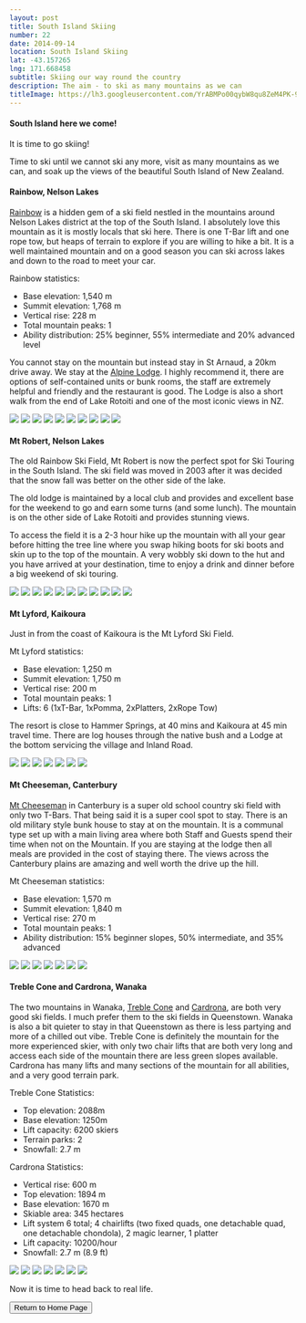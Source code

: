 ```yaml
---
layout: post
title: South Island Skiing
number: 22
date: 2014-09-14
location: South Island Skiing
lat: -43.157265
lng: 171.668458
subtitle: Skiing our way round the country
description: The aim - to ski as many mountains as we can
titleImage: https://lh3.googleusercontent.com/YrABMPo00qybW8qu8ZeM4PK-9LMTLpzgZcYlAF5cHJ7gcSfs5xeYkxzFuxmFp_vz_ewRuGwjNMuDA-710JLXOAnn072kGwf2o2OUNRfjm4ZMOYTHCtDz7W3Fz4qnuvQMH1U246q5k58=w2400
---
```


<h4>South Island here we come!</h4>

It is time to go skiing!

Time to ski until we cannot ski any more, visit as many mountains as we can, and soak up the views of the beautiful South Island of New Zealand.

<h4>Rainbow, Nelson Lakes</h4>

<a target="_blank" href="http://www.skirainbow.co.nz/">Rainbow</a> is a hidden gem of a ski field nestled in the mountains around Nelson Lakes district at the top of the South Island.
I absolutely love this mountain as it is mostly locals that ski here. There is one T-Bar lift and one rope tow, but heaps of terrain to explore if you are willing to hike a bit. 
It is a well maintained mountain and on a good season you can ski across lakes and down to the road to meet your car.

Rainbow statistics:
* Base elevation: 1,540 m
* Summit elevation: 1,768 m
* Vertical rise: 228 m
* Total mountain peaks: 1
* Ability distribution: 25% beginner, 55% intermediate and 20% advanced level

You cannot stay on the mountain but instead stay in St Arnaud, a 20km drive away. We stay at the <a target="_blank" href="http://www.alpinelodge.co.nz/">Alpine Lodge</a>.
I highly recommend it, there are options of self-contained units or bunk rooms, the staff are extremely helpful and friendly and the restaurant is good.
The Lodge is also a short walk from the end of Lake Rotoiti and one of the most iconic views in NZ. 

<img src="https://lh3.googleusercontent.com/VFiTQUb5nLsT5a7ThfwsB3KuF10i0iH3kGJxd65DtT8pAEr8NFsW2EHdvF0gAPNuynC2SRKSgO6vX9ZRqatC8-xtHa6PwAt9HKNfVEyOUTKtVlD0cv-zB6Sp5XgNYQ7nKimIswIUXiE=w2400" class="image1">
<img src="https://lh3.googleusercontent.com/5UNRaDAAI8I_xSBAmIPBs8JHtDtaWEYZWogZLDtOsm2VT8Rvaw-078f5xqhZXlk7vDaGduyA3BFsQ7-cbWFwoExvNSpVRHyXC72gUZj8nAlhXYSmrVnjc_f87_ZKeXF8kVXokHVrgQc=w2400" class="image1">
<img src="https://lh3.googleusercontent.com/C_CTr6_nXNDtjITtogDNM7EJS3_DxPZbwQeMsUiX7S5xDq6g6FMlXeKpO_2ptK7H5o3qF-f3IaBIL81ggGwhngkd0Nz89sE9rt4xdQVJuo8DI40QJ2MrU1W_2JBmN8P4VUSzegXe5e8=w2400" class="image1">
<img src="https://lh3.googleusercontent.com/kTuE0W2MJxl89-XFq3CmVBd8Su3mXPhwgbIdPrwxKEiCElu7jNCM_wDETcVQsRN0VjDh9hZImTjKGZpCfSguTHbccR0ujEsO5HvUWCjWmEwAxravDU5HWNQ7AWq_6bm--xKpJkxjfXM=w2400" class="image1">
<img src="https://lh3.googleusercontent.com/CgEJJOATlQJLzPX-lDkSDE0U-P8Elk-_urg-EaGHDInPw8GAgtmnjvd10JWgPC0IVWSc4OKsBomsYINMbmtU-alMES63pyw94yjuNKorzWsc0i-iu6OweGEydaBbdtincLROGghDK2Y=w2400" class="image1">
<img src="https://lh3.googleusercontent.com/kiJZuWigMB1XyylS0shtB9vNSKjk2xksf-ixzKvYJlpNxWq9-EbzMom4VbaI_atJnF-yt8Ea6MZ1bmQ-gjBTms91R4p78rcuAFOoqcKRqp_cFEUU-ci7Ap8VBSMmkgKdFVCMnXl1s6o=w2400" class="image1">
<img src="https://lh3.googleusercontent.com/vgnY_iRQT_A8WtldS8GCsj9gwp23YRlm1x5L1eyPA91CfxdGj12Wa10MxagLA7G7uF0ouzdQxN3reX00wtHjIaR62QWq-QbX1OUzic2Cgo_uNdtAkIOoDnjeXEhwRDUo7ClUX2YFNds=w2400" class="image1">
<img src="https://lh3.googleusercontent.com/U3CvHOYMWAoyPxUa5XIksjTWj8NVef6e_JF3MVsWhmp5oLyb5wfpB-KrtHmOJYlb_HcicqTjOYobR1VRwHvnaC2nPx_mlDX4V8OVMOfcpOQJ4OG8yOoYAxyfTKwxsXLCNxqEBmBM6mc=w2400" class="image1">
<img src="https://lh3.googleusercontent.com/ZsA4g5KfLEFf2BsWz1upk4NgJwyxFOtYyeDFR6LTo8PRsaARGg7ndeJWYqAl1UiiAiyj8MBq3AdXpGy1--OyhqyEPpXis8Hl7XqjW2S_YvdqvKCQHk1A5_Q91dDo79F2Jzs9u2Up7q4=w2400" class="image1">
<img src="https://lh3.googleusercontent.com/4mv1LV-PvZDCSF9uGK9BYmMUH0DHVLpLIrwc8INjH7Nes8iXF__2MDrPmzFXtBZ9-e3upmsoC4D7VizNpuPfDRrNYZ4WXR8QrPUMlfYP5WxaA9QoqD8o7WYZ9l47sb_Ot28W7If67iw=w2400" class="image4">

<h4>Mt Robert, Nelson Lakes</h4>

The old Rainbow Ski Field, Mt Robert is now the perfect spot for Ski Touring in the South Island. The ski field was moved in 2003 after it was decided that the snow fall was better on the other side of the lake. 

The old lodge is maintained by a local club and provides and excellent base for the weekend to go and earn some turns (and some lunch). The mountain is on the other side of Lake Rotoiti and provides stunning views.

To access the field it is a 2-3 hour hike up the mountain with all your gear before hitting the tree line where you swap hiking boots for ski boots and skin up to the top of the mountain. A very wobbly ski down to the hut and you have arrived at your destination, time to enjoy a drink and dinner before a big weekend of ski touring. 

<img src="https://lh3.googleusercontent.com/PIEMeai8wIHlG1uTTOpatEM51cjj851DDYpj5lYrnDc6FUZoXk0v4GaE_HlB1Bm3edpmI00kOlJpqkV45eCwaBmTG_uzbp9i_JhRAi84uwRzdHZAxQkUE9QOYQU6m3OFCNPhzA6kkt4=w2400" class="image1">
<img src="https://lh3.googleusercontent.com/uZzKHak9TuHeL8KfkN_wPXayAv9pa5YEBC9fcChEhMlpJw_JBZ-XNOcbZ4BmHeRzCGPNuPPB2-B0kwyWLjSdGgoIYqcoU-tKlL0Hu_Xina77S0D0Ux4lb2kN69NxEG0PPDjNa52DyUg=w2400" class="image1">
<img src="https://lh3.googleusercontent.com/dMRKTJZVZ70Je9_X0gm0o0a14ra5ZzPNdSPri_H-qy1a5_-Vtsq2wTYJ9mYLusn-2RS2PguWYT6nEvljtTMxodOi7uZE48w5-dM8KnoJw9TDwcdU39Ubqp074A7uMVNfHFxbTci15Ik=w2400" class="image1">
<img src="https://lh3.googleusercontent.com/9Oxzb3RGNh4OekwcHFUWhLen4lk9-OthchQUVJ8g6DvsBQc_63lVVm2gMGvHKawjiXw0E-s4gB6vYOV7YlZ0XOqdihd4p7LPTCSyS3TxDZ693s1L6DE1Ag9tZKvaY69Jp7nxNJ_q6S4=w2400" class="image1">
<img src="https://lh3.googleusercontent.com/PRXuX0BoB9TQoQ36gaaglyGf5xlaQcmI_esClnW6V9eRGCZLmb4zKr8P7zj6tfHBgzooF5ETJktyHIwNCJAgNJqUVigWXa8z6od9HD5_a8O9sXjtDzHiMZF4WcGwKPofZR_94gJWRug=w2400" class="image1">
<img src="https://lh3.googleusercontent.com/BOtFCg8LI4fyVb3BCoUI3NycMjH1618amAjFGKRZRXN0_hnDhvxZYOmuEUEBUp2pjKrJoNInGWNmjCzi0849Jl1Vej1l130sz3p1Cy55i7zZH8mVSHBf-NTt50ZpEhGP3Wb1eA6c_3k=w2400" class="image1">
<img src="https://lh3.googleusercontent.com/AV4eEE-7Is67x26PIM1u00tJKpDwUEY-eYdI_0s24begweixW0ZLx168BhlbBMhAWiOTj3XB44EkArPKYrs6c_olB6e_R8bwTfFEQ896VUs4UiWV8n1F_YbYkVDvbO_uI-PmohMJd08=w2400" class="image1">
<img src="https://lh3.googleusercontent.com/A1B7Mq4i4noaPgYhFXL-NPh_PrBhb1ASoT1cBQAaAOKJnfLt3L-yjKRgrkFXyMOdEkID2joBNonDGCIDAkr1U32F1umJ_ufJ8MGwQntoWGRRNzgx_3Kl68uI-uZNs7J6WqkvBltOIyM=w2400" class="image1">
<img src="https://lh3.googleusercontent.com/9jhGe0aDa4EzP0aPy50PI4FPoPr8o8RXK4eHTFtDRogBgi7_4JCSThhMeGSTG1no9hsUTaUaHHcW7z-ZO_bD25Y6MT7XHmH9LwN5O6yIYijFJJ6mBBSnAs2a1WrNaGjP00thNVgbAhY=w2400" class="image1">
<img src="https://lh3.googleusercontent.com/7BUW3iASY-LxseABtfEGaqf-BSs4NswwyH52jnx4HCml-3JcionHbaQbgTBOtEBPYP42eXpawszbH_ODYflnRZ4c0f97jjAb7Mky0mAaLwWnqEpQfYRpaPp4E4yWH-05NxsHXhzsqxg=w2400" class="image4">
<img src="https://lh3.googleusercontent.com/Hw3L-1g-MPyQt-TxTM7jpM-mdqYjXkQrdAnIDcTESQbaS0_Q5dupniY8YjnPBuCPouhVI4yJ5Trp6WPSqm_8mcFmfdZI94FnEk6GlocByWhH0qxbEk-hh1XXqEaJ8s0IBVYMPguT118=w2400" class="image4">

<h4>Mt Lyford, Kaikoura</h4>

Just in from the coast of Kaikoura is the Mt Lyford Ski Field. 

Mt Lyford statistics:
* Base elevation: 1,250 m
* Summit elevation: 1,750 m
* Vertical rise: 200 m
* Total mountain peaks: 1
* Lifts: 6 (1xT-Bar, 1xPomma, 2xPlatters, 2xRope Tow)

The resort is close to Hammer Springs, at 40 mins and Kaikoura at 45 min travel time. There are log houses through the native bush and a Lodge at the bottom servicing the village and Inland Road.

<img src="https://lh3.googleusercontent.com/I7GlnREkNtl2S2FBHNJnlhK3GWaic5-xilGU7r61s2hBKbn5hAbohHvLByVXLSyCIqJ8x8YsMoKGlIxYsv5XD_A3DxqiG8W8er6BuB9BzGew-fUV7qY27PJt20ogciM1iPZUizrIgis=w2400" class="image1">
<img src="https://lh3.googleusercontent.com/f9KUErj7_LcCTsJ1Nilh_Lw2O3zKLNH_AzTccF4R9zJmnDRJAflfVMB_2jMKAdjb7XpMTA2m0fDoptEVqlzw8m0a8CfkgZ-B96lUjtp6I361fVopyK-D4m2wpYCu6iZ1zDupw3vl_j8=w2400" class="image1">
<img src="https://lh3.googleusercontent.com/RFI-fVl1vFe02idbVZRsIhy_0Y92knp-3lpfLlIc94KEv3DxL1n-Pd9JIxkWNo3hCozWcFiIt3kPtXohch88lM-7UBI2aHGuwXFYeulyATMZb0xZpnbwbkaw_enDwecClB_390GkEYM=w2400" class="image1">
<img src="https://lh3.googleusercontent.com/6bzBvqMvV0qZt8rnYJPUnRZVnnq5akxuIDgYtbpBBtSFDSK8Om4-P7CZgLbrSUvs8gQ9hSHelpuAQslPPeUm2OaisuGNwkMqRVhNBb2j_u6HIzS5YAck8484elHr_19WxjeGP5Md9OI=w2400" class="image1">
<img src="https://lh3.googleusercontent.com/QpivTM2TD9GiWh5JQbwXZkU_tNkNGVrRf37uld5oubrWGMe8x6nhqAsYTx0FZSFOOMzP4NZEHBPs1_945uy6HTN97xVC0z7oQqAX2w-DQX1xu4nGdRyUtfEH6s1OqgA5UPyN0XKX-ag=w2400" class="image1">
<img src="https://lh3.googleusercontent.com/zbRKvtkE3JEZg9cddembjeoUbgFkv9BGnRbVWgCBHo6tdViRM8ae5Xk8UyCAPsbBD8qU3cJpdbFws8Y0UbsdtOAHzvD9vjp4HdZtYoip-RELi3-3xt0HgnzpYBD0XGkl6yGNu34AOX4=w2400" class="image1">
<img src="https://lh3.googleusercontent.com/6UiY4n0tFCV71yoVJZW1W-usk9zOoxlY7Gp4Ew1eIbBz7GBAaC7wBy1LJYuiRuhJB9tfADcDTUE6vE7s9e-wOpxVhRAven-Nl7nxdDsvnCqZ4Dpv0zgSB68DmalqB1AvU-1ELtu3mik=w2400" class="image4">

<h4>Mt Cheeseman, Canterbury</h4>

<a target="_blank" href="http://www.mtcheeseman.co.nz/">Mt Cheeseman</a> in Canterbury is a super old school country ski field with only two T-Bars.
That being said it is a super cool spot to stay. There is an old military style bunk house to stay at on the mountain. 
It is a communal type set up with a main living area where both Staff and Guests spend their time when not on the Mountain. If you are staying at the lodge then all meals are provided in the cost of staying there.
The views across the Canterbury plains are amazing and well worth the drive up the hill. 

Mt Cheeseman statistics:
* Base elevation: 1,570 m
* Summit elevation: 1,840 m
* Vertical rise: 270 m
* Total mountain peaks: 1
* Ability distribution: 15% beginner slopes, 50% intermediate, and 35% advanced

<img src="https://lh3.googleusercontent.com/VaupP8xRNrFCjRXY-Z-0fhTMa2tEH5FBuJI9IRfMde0voDHMoVr6F2heeLv3b8Jw-5UPXUSOLVHaYti1p4-M2N0t9C_cky0hw9RjZ9uopTw8e_h-by8etB_9FjJniXG4DnJf9yormVU=w2400" class="image1">
<img src="https://lh3.googleusercontent.com/97SWcziH6qfRJDc7nMkIQ2rDYyRT5w5hXY1FXSDc0d3_a91IQjuRLRzg8muz39xn75jGFUBwNW9dktACUOQN5WTVtM1T_rru68eyQ0nu3HXPmOTotHUK4rnZB21TDdMHYQTWb3CGsLc=w2400" class="image1">
<img src="https://lh3.googleusercontent.com/w9-8xdCxHphxk8Ri7cp5--Ta8H9A68mo5bIR0k_3IlrCuLDZLO9EpO0RrsPDGJiB8FK5Rd2KzIY2T_aI4ZZFBhapd30FFzgu6Exqlq7R8Jas67HFpEzuNha05JmUp8FO0r5GEth2FpQ=w2400" class="image1">
<img src="https://lh3.googleusercontent.com/E4ATPSkG7qr7cdXcU5VmaULXZlAI4DlviLva04lhUeILRqx39KNDgWEcBxjCIJR3tSwRnEP4daVG-BJCQGePt-HfOv34FdMJeJ2x9L7S4tqU93m2QOdYotlvbyvLpWCFQibRSFY0SCM=w2400" class="image1">
<img src="https://lh3.googleusercontent.com/t8me_oz8mqcGMDJ6wv3idwpd8E1B7vsnzegekW7K1ckVjoOCleUxRXkIUL2EJcHwkQcOPu19R7bc1MN_IXW7uLhrTg27S9ifM1zfpmP82xV1f23IHf8Snp5O7BeyiLoTLQ-osaDpJVU=w2400" class="image1">
<img src="https://lh3.googleusercontent.com/j65lX1ixrcCL3uI9M0mIb2ZXpYT7CT3RJNmxNq5A699LjRom8SmKULOd1aMZMqahfi2MONaUPXPfcDkcD90xOkGCnZdaUwbwuvlCuRXhjcc_POvnEnlhrys_hM5w2ajh7raIwcJDlh0=w2400" class="image1">
<img src="https://lh3.googleusercontent.com/wSaqOPR7kNkKea8J7S8RQK_u6mQTg_GmYixJbEq_qTGM9dVelVXAatF11llsb05r5CFD--j2-lMqJ5FwuMOtdNcMIHc4_1vdfDac8iLxXvaEkLd1yl2Ae-CAi3FNP2S8SNP5uOsA1g4=w2400" class="image4">

<h4>Treble Cone and Cardrona, Wanaka</h4>

The two mountains in Wanaka, <a target="_blank" href="https://www.treblecone.com/">Treble Cone</a> and <a target="_blank" href="https://www.cardrona.com/winter/">Cardrona</a>, are both very good ski fields. 
I much prefer them to the ski fields in Queenstown. Wanaka is also a bit quieter to stay in that Queenstown as there is less partying and more of a chilled out vibe. 
Treble Cone is definitely the mountain for the more experienced skier, with only two chair lifts that are both very long and access each side of the mountain there are less green slopes available. 
Cardrona has many lifts and many sections of the mountain for all abilities, and a very good terrain park.

Treble Cone Statistics:
* Top elevation:	2088m
* Base elevation:	1250m
* Lift capacity:	6200 skiers
* Terrain parks:	2
* Snowfall:	2.7 m

Cardrona Statistics:
* Vertical rise:	600 m
* Top elevation:	1894 m
* Base elevation:	1670 m
* Skiable area:	345 hectares
* Lift system	6 total; 4 chairlifts (two fixed quads, one detachable quad, one detachable chondola), 2 magic learner, 1 platter
* Lift capacity:	10200/hour
* Snowfall:	2.7 m (8.9 ft)

<img src="https://lh3.googleusercontent.com/-M42U2PfeNWf-rD5cjTu34lUTpOMP6PR0uWVAHUAT9CdaPNOfiEgbtneCkjZhGBOGdmyiU7L03kP4zxswxbJHA3rcxO8AAONSNndfYn-W-OyP5Ki_-Khgc2xiE0g8xJhWtLKSApsp14=w2400" class="image1">
<img src="https://lh3.googleusercontent.com/XNlfwZxHcOrYXkvJhtJ3j6Dqal6j_u18P4AR-eeMr9Phs_8vBmjoH8jjrV4lEjQsg6vJ0rRV_c2y4tveAt03eAsE_LqJrlxrBBvcozAbZKuUWuruPQhVkFGDCSJJXKBkhMZiMhUQXdY=w2400" class="image1">
<img src="https://lh3.googleusercontent.com/e9tXrfhrEnrBXdXjr86Jtxd181ARRtQwOpMYIXwVJOjZmrv7SUVFjIzJEu98U-6zFJneTCQRQwOZ1-lEupj-hc4UKxx2KPAe13h5RrganuKXpKx0KGHREFPJ1fvVWaJX14r9DXWVKGk=w2400" class="image1">
<img src="https://lh3.googleusercontent.com/ohQuxrkrz0bvW57paEMJ0CfiUZ16JXfDhskqROcWWS9jtDixtyYE_1ptbUMwKpsn0XhTzKM-ZWZiaXR6IsYYdSTkIl5CIhW5dCcv-yQNcWFwO9RN5Guy-6LrPuBsqDsB3ht8sMJJsxw=w2400" class="image1">
<img src="https://lh3.googleusercontent.com/0UWGv9HgFhZbZdMzgsk1gQm7nTTCVHHnHQ054pvgXhO4gYtpWs078dSfcujrSp4AaZeg--74B12iHkcQYt--9yHIXexSzM1NoEENT8TcQsFxWcPuplw4e8sVLycxuV7AawhkFPQ2cKw=w2400" class="image1">
<img src="https://lh3.googleusercontent.com/khExMWKkzl9QNDljNdhmTkFkcBmagQfrMecpHe7-aKRkDo1395AG7dP1VAtSajfZ6nXDmDpehTWmLpTBjnzMKOidV4Wf6l27laISgszUH_FZ67nTRbgnYmFiFgm_yesXvAb9NJwg2JE=w2400" class="image1">
<img src="https://lh3.googleusercontent.com/VdoRLYPpu89wfssyDpFyM1Lf9kXGDyIvzM8-8Y7gyr7EXQVm6nJgxg7KkDOFQzoKpGSZGwgHNXQ_bAG3JiU-s08CyfNiVPViT6O061BmCIeBNGrQfhhaKl9nmafNnHKErPMXgZKIpTQ=w2400" class="image4">

Now it is time to head back to real life.

<div class="wrapper">
  <input type="button" class="button" value="Return to Home Page" onclick="self.close()">
</div>
